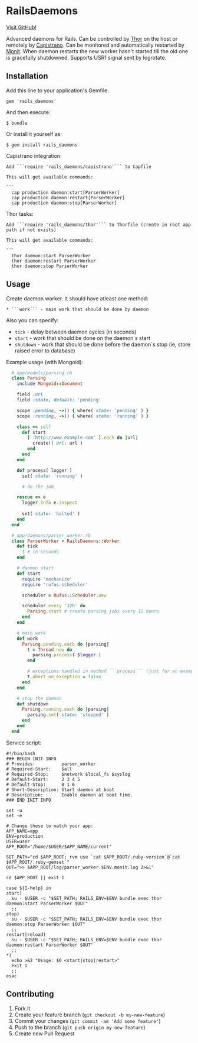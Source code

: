 # RailsDaemons

[Visit GitHub!](www.github.com)

Advanced daemons for Rails. Can be controlled by [Thor](https://github.com/erikhuda/thor) on the host or remotely by [Capistrano](https://github.com/capistrano/capistrano). Can be monitored and automatically restarted by [Monit](https://mmonit.com/monit/). When daemon restarts the new worker hasn't started till the old one is gracefully shutdowned. Supports USR1 signal sent by logrotate.

## Installation

Add this line to your application's Gemfile:

    gem 'rails_daemons'

And then execute:

    $ bundle

Or install it yourself as:

    $ gem install rails_daemons

Capistrano integration:
    
    Add ```require 'rails_daemons/capistrano'``` to Capfile

    This will get available commands:

    ```
      cap production daemon:start[ParserWorker]
      cap production daemon:restart[ParserWorker]
      cap production daemon:stop[ParserWorker]

Thor tasks:
    
    Add ```require 'rails_daemons/thor'``` to Thorfile (create in root app path if not exists)

    This will get available commands:

    ```
      thor daemon:start ParserWorker
      thor daemon:restart ParserWorker
      thor daemon:stop ParserWorker

## Usage

  Create daemon worker. It should have atleast one method: 
  
    * ```work``` - main work that should be done by daemon

Also you can specify:

  * ```tick``` - delay between daemon cycles (in seconds)
  * ```start``` - work that should be done on the daemon`s start
  * ```shutdown``` - work that should be done before the daemon`s stop (ie, store raised error to database)

Example usage (with Mongoid):

  ```ruby
    # app/models/parsing.rb
    class Parsing
      include Mongoid::Document

      field :url
      field :state, default: 'pending'

      scope :pending, ->() { where( state: 'pending' ) }
      scope :running, ->() { where( state: 'running' ) }

      class << self
        def start
          [ 'http://www.example.com' ].each do |url|
            create!( url: url )
          end
        end
      end

      def process( logger ) 
        set( state: 'running' )

        # do the job

      rescue => e
        logger.info e.inspect
        
        set( state: 'halted' )
      end
    end

    # app/daemons/parser_worker.rb
    class ParserWorker < RailsDaemons::Worker
      def tick
        3 # in seconds
      end

      # daemon start
      def start
        require 'mechanize'
        require 'rufus-scheduler'

        scheduler = Rufus::Scheduler.new

        scheduler.every '12h' do
          Parsing.start # create parsing jobs every 12 hours
        end
      end

      # main work
      def work
        Parsing.pending.each do |parsing|
          t = Thread.new do
            parsing.process( $logger )
          end

          # exceptions handled in method ```process``` (just for an example)
          t.abort_on_exception = false
        end
      end

      # stop the daemon
      def shutdown
        Parsing.running.each do |parsing|
          parsing.set( state: 'stopped' )
        end
      end
    end  

  ```

Service script:

```
#!/bin/bash
### BEGIN INIT INFO
# Provides:          parser_worker
# Required-Start:    $all
# Required-Stop:     $network $local_fs $syslog
# Default-Start:     2 3 4 5
# Default-Stop:      0 1 6
# Short-Description: Start daemon at boot
# Description:       Enable daemon at boot time.
### END INIT INFO

set -u
set -e

# Change these to match your app:
APP_NAME=app
ENV=production
USER=user
APP_ROOT="/home/$USER/$APP_NAME/current"

SET_PATH="cd $APP_ROOT; rvm use `cat $APP_ROOT/.ruby-version`@`cat $APP_ROOT/.ruby-gemset`"
OUT=">> $APP_ROOT/log/parser_worker.$ENV.monit.log 2>&1"

cd $APP_ROOT || exit 1

case ${1-help} in
start)
  su - $USER -c "$SET_PATH; RAILS_ENV=$ENV bundle exec thor daemon:start ParserWorker $OUT"
  ;;
stop)
  su - $USER -c "$SET_PATH; RAILS_ENV=$ENV bundle exec thor daemon:stop ParserWorker $OUT"
  ;;
restart|reload)
  su - $USER -c "$SET_PATH; RAILS_ENV=$ENV bundle exec thor daemon:restart ParserWorker $OUT"
  ;;
*)
  echo >&2 "Usage: $0 <start|stop|restart>"
  exit 1
  ;;
esac 
```

## Contributing

1. Fork it
2. Create your feature branch (`git checkout -b my-new-feature`)
3. Commit your changes (`git commit -am 'Add some feature'`)
4. Push to the branch (`git push origin my-new-feature`)
5. Create new Pull Request
